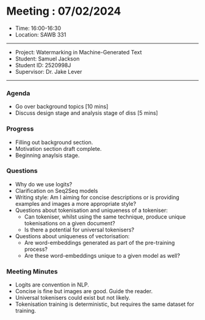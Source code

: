 # Meeting : 07/02/2024

* Time: 16:00-16:30
* Location: SAWB 331
----------

* Project: Watermarking in Machine-Generated Text
* Student: Samuel Jackson
* Student ID: 2520998J
* Supervisor: Dr. Jake Lever
----------

### Agenda

- Go over background topics [10 mins]
- Discuss design stage and analysis stage of diss [5 mins]

### Progress

- Filling out background section.
- Motivation section draft complete.
- Beginning anaylsis stage.

### Questions

- Why do we use logits?
- Clarification on Seq2Seq models
- Writing style: Am I aiming for concise descriptions or is providing examples and images a more appropriate style?
- Questions about tokenisation and uniqueness of a tokeniser:
  - Can tokeniser, whilst using the same technique, produce unique tokenisations on a given document?
  - Is there a potential for universal tokenisers?
- Questions about uniqueness of vectorisation:
  - Are word-embeddings generated as part of the pre-training process?
  - Are these word-embeddings unique to a given model as well?

### Meeting Minutes

- Logits are convention in NLP.
- Concise is fine but images are good. Guide the reader.
- Universal tokenisers could exist but not likely.
- Tokenisation training is deterministic, but requires the same dataset for training. 


